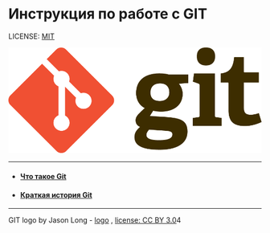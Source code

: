# Инструкция по работе с GIT

LICENSE: [MIT](/license.md)

![git-logo](/assets/Git-Logo-2Color.png)

---
* #### [**Что такое Git**](/GITInfo.md)
* #### [**Краткая история Git**](/GitHistory.md)



---

GIT logo by Jason Long - [logo](http://git-scm.com/downloads/logos) , [license: CC BY 3.0](https://creativecommons.org/licenses/by/3.0/)4

[def]: /GitHistory.md